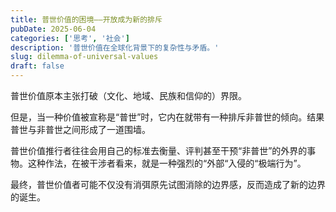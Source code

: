 ```yaml
---
title: 普世价值的困境——开放成为新的排斥
pubDate: 2025-06-04
categories: ['思考', '社会']
description: '普世价值在全球化背景下的复杂性与矛盾。'
slug: dilemma-of-universal-values
draft: false
---
```


普世价值原本主张打破（文化、地域、民族和信仰的）界限。

但是，当一种价值被宣称是“普世”时，它内在就带有一种排斥非普世的倾向。结果普世与非普世之间形成了一道围墙。

普世价值推行者往往会用自己的标准去衡量、评判甚至干预“非普世”的外界的事物。这种作法，在被干涉者看来，就是一种强烈的“外部“入侵的“极端行为”。

最终，普世价值者可能不仅没有消弭原先试图消除的边界感，反而造成了新的边界的诞生。

